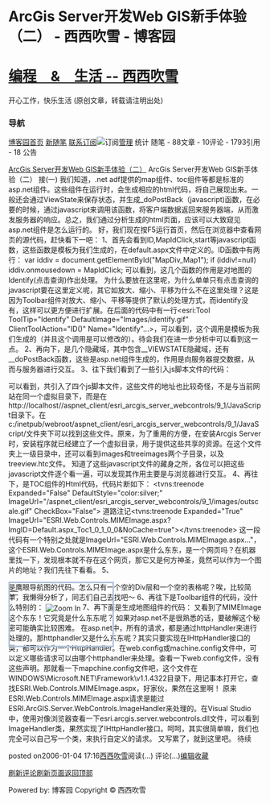
# ArcGis Server开发Web GIS新手体验（二） - 西西吹雪 - 博客园
# [编程　&　生活      --       西西吹雪](https://www.cnblogs.com/watsonyin/)
开心工作，快乐生活  (原创文章，转载请注明出处)

### 导航
[博客园](https://www.cnblogs.com/)[首页](https://www.cnblogs.com/watsonyin/)
[新随笔](https://i.cnblogs.com/EditPosts.aspx?opt=1)
[联系](https://msg.cnblogs.com/send/%E8%A5%BF%E8%A5%BF%E5%90%B9%E9%9B%AA)[订阅](https://www.cnblogs.com/watsonyin/rss)![订阅](//www.cnblogs.com/images/xml.gif)[管理](https://i.cnblogs.com/)
统计
随笔 -		88文章 -		10评论 -		1793引用 -		18
公告

[ArcGis Server开发Web GIS新手体验（二）](https://www.cnblogs.com/watsonyin/archive/2006/01/04/310900.html)
ArcGis Server开发Web GIS新手体验（二）
接(一)
我们知道，.net adf提供的map组件、toc组件等都是标准的asp.net组件。这些组件在运行时，会生成相应的html代码，将自己展现出来。一般还会通过ViewState来保存状态，并生成_doPostBack（javascript)函数，在必要的时候，通过javascript来调用该函数，将客户端数据返回来服务器端，从而激发服务器的响应。总之，我们通过分析生成的html页面，应该可以大致窥见asp.net组件是怎么运行的。
好，我们现在按F5运行首页，然后在浏览器中查看网页的源代码，赶快看下一吧：
1、首先会看到ID,MapIdClick,start等javascript函数，这些函数是模板为我们生成的，在default.aspx文件中定义的。ID函数中有两行：
var iddiv = document.getElementById("MapDiv_Map1");
if (iddiv!=null) iddiv.onmousedown = MapIdClick;
可以看到，这几个函数的作用是对地图的Identify(点击查询)作出处理。
为什么要放在这里呢，为什么单单只有点击查询的javascript要在这里定义呢，其它如放大、缩小、平移为什么不在这里处理？这是因为Toolbar组件对放大、缩小、平移等提供了默认的处理方式，而identify没有，这样可以更方便进行扩展。在后面的代码中有一行<esri:Tool ToolTip="Identify" DefaultImage="Images/identify.gif" ClientToolAction="ID()" Name="Identify"...>，可以看到，这个调用是模板为我们生成的（并且这个调用是可以修改的）。待会我们在进一步分析中可以看到这一点。
2、再向下，是几个隐藏域，其中包含__VIEWSTATE隐藏域，还有__doPostBack函数，这些是asp.net组件生成的，作用是向服务器提交数据，从而与服务器进行交互。
3、往下我们看到了一些引入js脚本文件的代码：
<script language="Javascript" src="/aspnet_client/esri_arcgis_server_webcontrols/9_1/JavaScript/common.js"></script>
<script language="Javascript" src="/aspnet_client/esri_arcgis_server_webcontrols/9_1/JavaScript/map_functions.js"></script>
<script language="Javascript" src="/aspnet_client/esri_arcgis_server_webcontrols/9_1/JavaScript/overview_functions.js"></script>
<script language="Javascript" src="/aspnet_client/esri_arcgis_server_webcontrols/9_1/JavaScript/toolbar_functions.js"></script>
可以看到，共引入了四个js脚本文件，这些文件的地址也比较奇怪，不是与当前网站在同一个虚拟目录下，而是在http://localhost//aspnet_client/esri_arcgis_server_webcontrols/9_1/JavaScript目录下。在c:/inetpub/webroot/aspnet_client/esri_arcgis_server_webcontrols/9_1/JavaScript/文件夹下可以找到这些文件。原来，为了重用的方便，在安装Arcgis Server时，安装程序就已经建立了一个虚拟目录，用于提供这些共享的资源。在这个文件夹上一级目录中，还可以看到images和treeimages两个子目录，以及treeview.htc文件。
知道了这些javascript文件的藏身之所，各位可以把这些javascript文件逐个看一遍，可以发现其作用主要是与浏览器进行交互。
4、再往下，是TOC组件的Html代码，代码片断如下：
<tvns:treenode Expanded="False" DefaultStyle="color:silver;" ImageUrl="/aspnet_client/esri_arcgis_server_webcontrols/9_1/images/outscale.gif" CheckBox="False">
道路注记<tvns:treenode Expanded="True" ImageUrl="ESRI.Web.Controls.MIMEImage.aspx?ImgID=Default.aspx_Toc1_0_1_0_0&amp;NoCache=true"></tvns:treenode>
这一段代码有一个特别之处就是ImageUrl="ESRI.Web.Controls.MIMEImage.aspx..."，这个ESRI.Web.Controls.MIMEImage.aspx是什么东东，是一个网页吗？在机器里找一下，发现根本就不存在这个网页，那它又是何方神圣，竟然可以作为一个图片的地址？我们先往下看看。
5、<div id='OverviewMap1backdrop' style = 'position: absolute; left: 16px; top: 400px; width:204px; height:124px;
Z-INDEX:104; border-color:LightSteelBlue; border-width:3px; border-style:Solid; overflow:hidden;'>
<table cellspacing=0 cellpadding=0 style = 'width:198px; height:118px; overflow:hidden;'><tr><td id=OVCell_OverviewMap1></td></tr></table>
</div>
是鹰眼导航图的代码。怎么只有一个空的Div层和一个空的表格呢？唉，比较简单，我懒得分析了，同志们自己去找吧～
6、再往下是Toolbar组件的代码，没什么特别的：
<td nowrap width="29" height ="32" align='Center'
id="Toolbar1ZoomIn"
onMouseDown="ToolbarMouseDown( 'Toolbar1', 'ZoomIn', 'Tool', event);"
onMouseOver="ToolbarMouseOver('Toolbar1', 'ZoomIn');"
onMouseOut="ToolbarMouseOut( 'Toolbar1', 'ZoomIn');"
style="background-color:LightSteelBlue;font-family:Arial;font-size:Smaller;font-weight:bold;"
><img id="Toolbar1ZoomInImage" alt="Zoom In" src="Images/zoominD.gif"  align="absMiddle"></td>
7、再下面是生成地图组件的代码：
<script language="JavaScript" id="cs_dynamic_Map1">
Maps[mapCounter] = new MapCreation('Map1',0,mapCounter,0,0,502,378,'MapDiv_Map1','Black',2);
mapURL[mapCounter] = "ESRI.Web.Controls.MIMEImage.aspx?ImgID=Default.aspx-Map1&ct=5";
MakeMapDiv(mapCounter, 'Map1','ESRI.Web.Controls.MIMEImage.aspx?ImgID=Default.aspx-Map1&ct=5', 'MapCell_Map1','');
mapCounter++;
MapDragRectangle('Map1','ZoomIn', true);
</script>
又看到了MIMEImage这个东东！它究竟是什么东东呢？
如果对asp.net不是很熟悉的话，要破解这个秘密可能确实比较困难。
在asp.net中，所有的请求，都是通过httpHandler来进行处理的。那httphandler又是什么东东呢？其实只要实现在IHttpHandler接口的类，都可以作为一个HttpHandler。在web.config或machine.config文件中，可以定义哪些请求可以由哪个httphandler来处理。查看一下web.config文件，没有这些声明。那就看一下mapchine.config文件吧，这个文件在WINDOWS\Microsoft.NET\Framework\v1.1.4322目录下，用记事本打开它，查找ESRI.Web.Controls.MIMEImage.aspx，好家伙，果然在这里啊！
<httpHandlers>
<add verb="*" path="ESRI.Web.Controls.MIMEImage.aspx" type="ESRI.ArcGIS.Server.WebControls.ImageHandler, ESRI.ArcGIS.Server.WebControls, Version=9.1.0.722, Culture=neutral, PublicKeyToken=8fc3cc631e44ad86"/>
原来ESRI.Web.Controls.MIMEImage.aspx请求是能过ESRI.ArcGIS.Server.WebControls.ImageHandler来处理的。在Visual Studio中，使用对像浏览器查看一下esri.arcgis.server.webcontrols.dll文件，可以看到ImageHandler类，果然实现了IHttpHandler接口。呵呵，其实很简单嘛，我们也完全可以自己写一个类，来执行自定义的请求。
又写累了，就到这里吧。
待续





posted on2006-01-04 17:16[西西吹雪](https://www.cnblogs.com/watsonyin/)阅读(...) 评论(...)[编辑](https://i.cnblogs.com/EditPosts.aspx?postid=310900)[收藏](#)


[刷新评论](javascript:void(0);)[刷新页面](#)[返回顶部](#top)






Powered by:
博客园
Copyright © 西西吹雪
